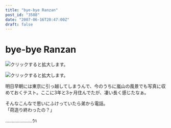 ```yaml
---
title: "bye-bye Ranzan"
post_id: "3588"
date: "2007-06-16T20:47:00Z"
draft: false
---
```


# bye-bye Ranzan

![クリックすると拡大します。](/image/mixi/2007/467856360_113_s.jpg)  
  
![クリックすると拡大します。](/image/mixi/2007/467856360_97_s.jpg)  
  
明日早朝には東京に引っ越してしまうんで、今のうちに嵐山の風景でも写真に収めておくテスト。ここに3年と3ヶ月住んでたが、凄い長く感じたなぁ。  
  
そんなこんなで思いにふけっていたら弟から電話。  
「荷造り終わったの？」  
  
…………………ｳﾊ
